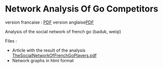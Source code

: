 
# Network Analysis Of Go Competitors
version francaise : [PDF](https://github.com/Jeremy-Deh/NetworkAnalysisOfGoCompetitors/blob/main/FR_LeReseauDeGoEnFrance.pdf) 
version anglaise[PDF](https://github.com/Jeremy-Deh/NetworkAnalysisOfGoCompetitors/blob/main/EN_TheSocialNetworkOfFrenchGoPlayers.pdf)  

Analysis of the social network of french go (baduk, weiqi)

Files :
- Article with the result of the analysis [TheSocialNetworkOfFrenchGoPlayers.pdf](https://github.com/Jeremy-Deh/NetworkAnalysisOfGoCompetitors/blob/main/TheSocialNetworkOfFrenchGoPlayers.pdf)
- Network graphs in html format
